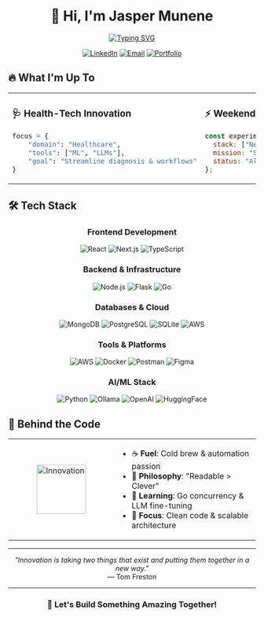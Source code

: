 # <div align="center">👋 Hi, I'm Jasper Munene</div>

<div align="center">
 
  [![Typing SVG](https://readme-typing-svg.herokuapp.com?font=Fira+Code&pause=1000&color=2E97F7&center=true&vCenter=true&random=false&width=600&lines=🚀+Fullstack+Developer;🤖+ML+%26+LLMs+for+Health-Tech+and+Commerce;⚡+Scalable+Solutions+Architect)](https://git.io/typing-svg)
</div>

<div align="center">
  
  [![LinkedIn](https://img.shields.io/badge/LinkedIn-0077B5?style=for-the-badge&logo=linkedin&logoColor=white)](http://linkedin.com/in/jasper-munene)
  [![Email](https://img.shields.io/badge/Email-EA4335?style=for-the-badge&logo=gmail&logoColor=white)](mailto:devjaspermunene@gmail.com)
  [![Portfolio](https://img.shields.io/badge/Portfolio-4CAF50?style=for-the-badge&logo=googlechrome&logoColor=white)](https://jaspermunene.netlify.app/)

</div>

## 🔥 What I'm Up To

<table align="center">
<tr>
<td width="50%">

### 🩺 Health-Tech Innovation
```python
focus = {
    "domain": "Healthcare",
    "tools": ["ML", "LLMs"],
    "goal": "Streamline diagnosis & workflows"
}
```

</td>
<td width="50%">

### ⚡ Weekend Projects
```javascript
const experiments = {
  stack: ["Next.js", "Go", "AWS"],
  mission: "Solve real problems",
  status: "Always building"
};
```

</td>
</tr>
</table>

## 🛠️ Tech Stack

<div align="center">

### Frontend Development
![React](https://img.shields.io/badge/React-61DAFB?style=flat-square&logo=react&logoColor=black)
![Next.js](https://img.shields.io/badge/Next.js-000000?style=flat-square&logo=next.js&logoColor=white)
![TypeScript](https://img.shields.io/badge/TypeScript-3178C6?style=flat-square&logo=typescript&logoColor=white)

### Backend & Infrastructure
![Node.js](https://img.shields.io/badge/Node.js-339933?style=flat-square&logo=node.js&logoColor=white)
![Flask](https://img.shields.io/badge/Flask-000000?style=flat-square&logo=flask&logoColor=white)
![Go](https://img.shields.io/badge/Go-00ADD8?style=flat-square&logo=go&logoColor=white)

### Databases & Cloud
![MongoDB](https://img.shields.io/badge/MongoDB-47A248?style=flat-square&logo=mongodb&logoColor=white)
![PostgreSQL](https://img.shields.io/badge/PostgreSQL-4169E1?style=flat-square&logo=postgresql&logoColor=white)
![SQLite](https://img.shields.io/badge/SQLite-003B57?style=flat-square&logo=sqlite&logoColor=white)
![AWS](https://img.shields.io/badge/AWS-%23232F3E.svg?style=flat-square&logo=amazonaws&logoColor=white)


### Tools & Platforms
![AWS](https://img.shields.io/badge/AWS-232F3E?style=flat-square&logo=amazon-aws&logoColor=white)
![Docker](https://img.shields.io/badge/Docker-2496ED?style=flat-square&logo=docker&logoColor=white)
![Postman](https://img.shields.io/badge/Postman-FF6C37?style=flat-square&logo=postman&logoColor=white)
![Figma](https://img.shields.io/badge/Figma-F24E1E?style=flat-square&logo=figma&logoColor=white)

### AI/ML Stack
![Python](https://img.shields.io/badge/Python-3776AB?style=flat-square&logo=python&logoColor=white)
![Ollama](https://img.shields.io/badge/Ollama-000000?style=flat-square&logo=ollama&logoColor=white)
![OpenAI](https://img.shields.io/badge/OpenAI-412991?style=flat-square&logo=openai&logoColor=white)
![HuggingFace](https://img.shields.io/badge/🤗%20HuggingFace-FFD21E?style=flat-square)

</div>

## 💭 Behind the Code

<table align="center">
<tr>
<td width="200px" align="center">
  <img src="https://media.giphy.com/media/VTtANKl0beDFQRLDTh/giphy.gif" width="100" alt="Innovation">
</td>
<td>

- ☕ **Fuel**: Cold brew & automation passion
- 🧼 **Philosophy**: "Readable > Clever"
- 🚀 **Learning**: Go concurrency & LLM fine-tuning
- 🎯 **Focus**: Clean code & scalable architecture

</td>
</tr>
</table>

<div align="center">

---

<em>"Innovation is taking two things that exist and putting them together in a new way."</em>  
— Tom Freston

---

### 💌 Let's Build Something Amazing Together!

</div>
